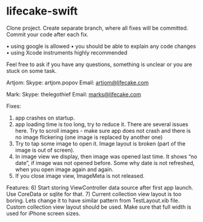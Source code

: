 # lifecake-swift

Clone project. Create separate branch, where all fixes will be committed. Commit your code after each fix.

•	using google is allowed
•	you should be able to explain any code changes
•	using Xcode instruments highly recommended

Feel free to ask if you have any questions, something is unclear or you are stuck on some task.

Artjom:
Skype: artjom.popov 
Email: artjom@lifecake.com

Mark:
Skype: thelegothief
Email: marks@lifecake.com

Fixes:
1) app crashes on startup.
2) app loading time is too long, try to reduce it. There are several issues here. Try to scroll images - make sure app does not crash and there is no image flickering (one image is replaced by another one)
3) Try to tap some image to open it. Image layout is broken (part of the image is out of screen).
4) In image view we display, then image was opened last time. It shows “no date”, if image was not opened before. Some why date is not refreshed, when you open image again and again.
5) If you close image view, ImageMeta is not released. 

Features:
6) Start storing ViewController data source after first app launch. Use CoreData or sqlite for that.
7) Current collection view layout is too boring. Lets change it to have similar pattern from TestLayout.xib file. Custom collection view layout should be used. Make sure that full width is used for iPhone screen sizes.